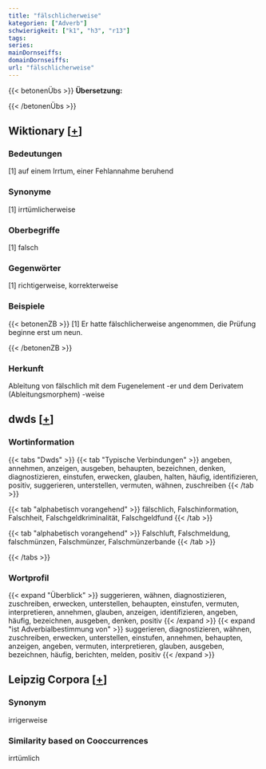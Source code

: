 ```yaml
---
title: "fälschlicherweise"
kategorien: ["Adverb"]
schwierigkeit: ["k1", "h3", "r13"]
tags:
series:
mainDornseiffs:
domainDornseiffs:
url: "fälschlicherweise"
---
```


{{< betonenÜbs >}}
**Übersetzung:**  
  
{{< /betonenÜbs >}}

## Wiktionary [[+](https://de.wiktionary.org/wiki/fälschlicherweise)]

### Bedeutungen
[1] auf einem Irrtum, einer Fehlannahme beruhend  

### Synonyme
[1] irrtümlicherweise  

### Oberbegriffe
[1] falsch  

### Gegenwörter
[1] richtigerweise, korrekterweise  

### Beispiele
{{< betonenZB >}}
[1] Er hatte fälschlicherweise angenommen, die Prüfung beginne erst um neun.  

{{< /betonenZB >}}
### Herkunft
Ableitung von fälschlich mit dem Fugenelement -er und dem Derivatem (Ableitungsmorphem) -weise  



## dwds [[+](https://www.dwds.de/wb/fälschlicherweise)]

### Wortinformation
{{< tabs "Dwds" >}}
{{< tab "Typische Verbindungen" >}}
angeben, annehmen, anzeigen, ausgeben, behaupten, bezeichnen, denken, diagnostizieren, einstufen, erwecken, glauben, halten, häufig, identifizieren, positiv, suggerieren, unterstellen, vermuten, wähnen, zuschreiben
{{< /tab >}}

{{< tab "alphabetisch vorangehend" >}}
fälschlich, Falschinformation, Falschheit, Falschgeldkriminalität, Falschgeldfund
{{< /tab >}}

{{< tab "alphabetisch vorangehend" >}}
Falschluft, Falschmeldung, falschmünzen, Falschmünzer, Falschmünzerbande
{{< /tab >}}

{{< /tabs >}}

### Wortprofil
{{< expand "Überblick" >}} suggerieren, wähnen, diagnostizieren, zuschreiben, erwecken, unterstellen, behaupten, einstufen, vermuten, interpretieren, annehmen, glauben, anzeigen, identifizieren, angeben, häufig, bezeichnen, ausgeben, denken, positiv {{< /expand >}}
{{< expand "ist Adverbialbestimmung von" >}} suggerieren, diagnostizieren, wähnen, zuschreiben, erwecken, unterstellen, einstufen, annehmen, behaupten, anzeigen, angeben, vermuten, interpretieren, glauben, ausgeben, bezeichnen, häufig, berichten, melden, positiv {{< /expand >}}

## Leipzig Corpora [[+](https://corpora.uni-leipzig.de/en/res?word=fälschlicherweise&corpusId=deu_newscrawl-public_2018)]


### Synonym
irrigerweise


### Similarity based on Cooccurrences
irrtümlich

